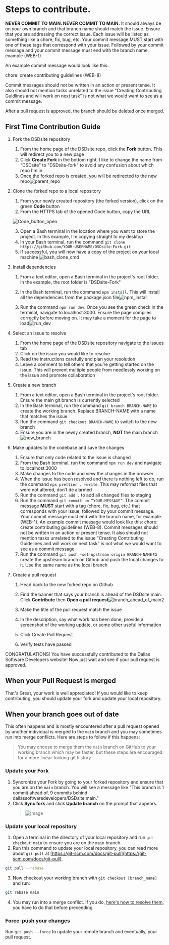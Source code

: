 # Steps to contribute.

**NEVER COMMIT TO MAIN. NEVER COMMIT TO MAIN.** It should always be on your own branch and that branch name should match the issue.
Ensure that you are addressing the correct issue. Each issue will be listed as something like a chore, fix, bug, etc. Your commit message MUST start with one of these tags that correspond with your issue.
Followed by your commit message and your commit message must end with the branch name, example (WEB-1)

An example commit message would look like this:

chore: create contributing guidelines (WEB-8)

Commit messages should not be written in an action or present tense. It also should not mention tasks unrelated to the issue "Creating Contributing Guidlines and will work on next task" is not what we would want to see as a commit message.

After a pull request is approved, the branch should be deleted once merged.

## First Time Contribution Guide

1. Fork the DSDsite repository

   1. From the home page of the DSDsite repo, click the **Fork** button. This will redirect you to a new page
   2. Click **Create Fork** in the bottom right. I like to change the name from "DSDsite" to "DSDsite-fork" to avoid any confusion about which repo I'm in
   3. Once the forked repo is created, you will be redirected to the new repo![parent_repo](https://github.com/David-Ogden-III/DSDsite-Fork/assets/71677972/98725291-a209-4c52-a077-e220d192849a)

2. Clone the forked repo to a local repository

   1. From your newly created repository (the forked version), click on the green **Code** button
   2. From the HTTPS tab of the opened Code button, copy the URL

   ![Code_button_open](https://github.com/David-Ogden-III/DSDsite-Fork/assets/71677972/46c03816-b793-4574-9706-c80656e195f7)

   3. Open a Bash terminal in the location where you want to store the project. In this example, I’m copying straight to my desktop
   4. In your Bash terminal, run the command `git clone https://github.com/YOUR-USERNAME/DSDsite-Fork.git`
   5. If successful, you will now have a copy of the project on your local machine
      ![bash_clone_cmd](https://github.com/David-Ogden-III/DSDsite-Fork/assets/71677972/551d3ea0-5448-45c7-ab33-2dddbc0247e3)

3. Install dependencies

   1. From a text editor, open a Bash terminal in the project's root folder. In the example, the root folder is "DSDsite-Fork"
   2. In the Bash terminal, run the command `npm install`. This will install all the dependencies from the package.json file![npm_install](https://github.com/David-Ogden-III/DSDsite-Fork/assets/71677972/cdad748f-4569-4a04-8dc6-e40c8fae5cac)

   3. Run the command `npm run dev`. Once you see the green check in the terminal, navigate to localhost:3000. Ensure the page compiles correctly before moving on. It may take a moment for the page to load![run_dev](https://github.com/David-Ogden-III/DSDsite-Fork/assets/71677972/a2421871-1a3f-41d1-b056-dc2736baa994)

4. Select an issue to resolve

   1. From the home page of the DSDsite repository navigate to the issues tab
   2. Click on the issue you would like to resolve
   3. Read the instructions carefully and plan your resolution
   4. Leave a comment to tell others that you’re getting started on the issue. This will prevent multiple people from needlessly working on the issue and promote collaboration

5. Create a new branch

   1. From a text editor, open a Bash terminal in the project's root folder. Ensure the main git branch is currently selected
   2. In the Bash terminal, run the command `git branch BRANCH-NAME` to create the working branch. Replace BRANCH-NAME with a name that matches the issue
   3. Run the command `git checkout BRANCH-NAME` to switch to the new branch
   4. Ensure you are in the newly created branch, **NOT** the main branch![new_branch](https://github.com/David-Ogden-III/DSDsite-Fork/assets/71677972/fbe4c6bd-fd66-4c74-915a-26452aa98041)

6. Make updates to the codebase and save the changes

   1. Ensure that only code related to the issue is changed
   2. From the Bash terminal, run the command `npm run dev` and navigate to localhost:3000
   3. Make changes to the code and view the changes in the browser
   4. When the issue has been resolved and there is nothing left to do, run the command `npx prettier . –write`. This may reformat files that were not altered, don’t de alarmed
   5. Run the command `git add .` to add all changed files to staging
   6. Run the command `git commit -m “YOUR-MESSAGE”`. The commit message **MUST** start with a tag (chore, fix, bug, etc.) that corresponds with your issue, followed by your commit message. Your commit message must end with the branch name, for example (WEB-1). An example commit message would look like this: chore: create contributing guidelines (WEB-8). Commit messages should not be written in an action or present tense. It also should not mention tasks unrelated to the issue "Creating Contributing Guidelines and will work on next task" is not what we would want to see as a commit message
   7. Run the command `git push –set-upstream origin BRANCH-NAME` to create the upstream branch on Github and push the local changes to it. Use the same name as the local branch

7. Create a pull request

   1. Head back to the new forked repo on Github
   2. Find the banner that says your branch is ahead of the DSDsite:main. Click **Contribute** then **Open a pull request**![branch_ahead_of_main2](https://github.com/David-Ogden-III/DSDsite-Fork/assets/71677972/4cb45655-b501-4e2c-8c1b-9ff44560705b)

   3. Make the title of the pull request match the issue
   4. In the description, say what work has been done, provide a screenshot of the working update, or some other useful information
   5. Click Create Pull Request
   6. Verify tests have passed

CONGRATULATIONS! You have successfully contributed to the Dallas Software Developers website! Now just wait and see if your pull request is approved.

## When your Pull Request is merged

That's Great, your work is well appreciated! If you would like to keep contributing, you should update your fork and update your local repository.

## When your branch goes out of date

This often happens and is mostly encountered after a pull request opened by another individual is merged to the `main` branch and you may sometimes run into merge conflicts. Here are steps to follow if this happens:

> You may choose to merge them the `main` branch on GitHub to your working branch which may be faster, but these steps are encouraged for a more linear-looking git history

### Update your Fork

1. Syncronize your Fork by going to your forked repository and ensure that you are on the `main` branch. You will see a message like "This branch is 1 commit ahead of, 9 commits behind dallassoftwaredevelopers/DSDsite:main."
2. Click **Sync fork** and click **Update branch** on the prompt that appears.
   > ![image](https://github.com/climaxmba/DSDsite/assets/106796090/d72ef411-c707-4d70-8c45-48e607450c04)

### Update your local repository

1. Open a terminal in the directory of your local repository and run `git checkout main` to ensure you are on the `main` branch.
2. Run this command to update your local repository, you can read more about `git pull` at [https://git-scm.com/docs/git-pull](https://git-scm.com/docs/git-pull).

```bash
git pull --rebase
```

3. Now checkout your working branch with `git checkout [branch_name]` and run:

```bash
git rebase main
```

4. You may run into a merge conflict. If you do, [here's how to resolve them](https://www.freecodecamp.org/news/resolve-merge-conflicts-in-git-a-practical-guide/), you have to do that before preceeding.

### Force-push your changes

Run `git push --force` to update your remote branch and eventually, your pull request.

